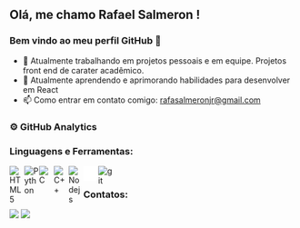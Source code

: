 ## Olá, me chamo Rafael Salmeron ! 
### Bem vindo ao meu perfil GitHub 👋

- 🔭 Atualmente trabalhando em projetos pessoais e em equipe. Projetos front end de carater acadêmico.
- 🌱 Atualmente aprendendo e aprimorando habilidades para desenvolver em React
- 📫 Como entrar em contato comigo: rafasalmeronjr@gmail.com

### ⚙️ GitHub Analytics



### Linguagens e Ferramentas:

<a href="https://developer.mozilla.org/en-US/docs/Web/HTML" target="_blank"><img align="left" alt="HTML5" width="26px" src="https://cdn.jsdelivr.net/gh/devicons/devicon/icons/html5/html5-original.svg" /></a>
<a href="https://developer.mozilla.org/en-US/docs/Web/CSS" target="_blank"> <img align="left" alt="Python" width="26px" src="https://cdn.jsdelivr.net/gh/devicons/devicon/icons/css3/css3-original.svg"/> </a>
<a href="https://www.javascript.com" target="_blank"> <img align="left" alt="C" width="26px" src="https://cdn.jsdelivr.net/gh/devicons/devicon/icons/javascript/javascript-original.svg"/> </a>
<a href="https://reactjs.org" target="_blank"> <img align="left" alt="C++" width="26px" src="https://cdn.jsdelivr.net/gh/devicons/devicon/icons/react/react-original.svg"/> </a>
<img align="left" alt="Nodejs" width="26px" src=https://cdn.jsdelivr.net/gh/devicons/devicon/icons/nodejs/nodejs-original.svg />
<img align="left" alt="GitHub" width="26px" src="https://github.com/Aakarsh-B/trying-repos/blob/master/github.svg" />
<a href="https://git-scm.com/" target="_blank"> <img align="left" alt="git" width="26px" src="https://www.vectorlogo.zone/logos/git-scm/git-scm-icon.svg"/> </a>
<br/>


### Contatos:

<div>
<a href = "rafasalmeronjr@gmail.com"><img src="https://img.shields.io/badge/Gmail-D14836?style=for-the-badge&logo=gmail&logoColor=white" target="_blank"></a>
<a href="https://www.linkedin.com/in/rafasalmeron" target="_blank"><img src="https://img.shields.io/badge/-LinkedIn-%230077B5?style=for-the-badge&logo=linkedin&logoColor=white" target="_blank"></a>   
</div>
